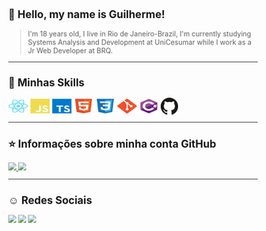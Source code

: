 ## 💙 Hello, my name is <strong>Guilherme!</strong>

> I'm 18 years old, I live in Rio de Janeiro-Brazil, I'm currently studying Systems Analysis and Development at UniCesumar while I work as a Jr Web Developer at BRQ.

----

## 🚀 Minhas Skills

<div valign="top">
  <img align="center" alt="React" height="30" width="40" src="https://raw.githubusercontent.com/devicons/devicon/master/icons/react/react-original.svg">
  <img align="center" alt="Js" height="30" width="40" src="https://raw.githubusercontent.com/devicons/devicon/master/icons/javascript/javascript-plain.svg">
  <img align="center" alt="Js" height="30" width="40" src="https://raw.githubusercontent.com/devicons/devicon/master/icons/typescript/typescript-plain.svg">
  <img align="center" alt="HTML" height="30" width="40" src="https://raw.githubusercontent.com/devicons/devicon/master/icons/html5/html5-original.svg">
  <img align="center" alt="CSS" height="30" width="40" src="https://raw.githubusercontent.com/devicons/devicon/master/icons/css3/css3-original.svg">
  <img align="center" alt="git" height="30" width="40" src="https://raw.githubusercontent.com/devicons/devicon/master/icons/git/git-original.svg">
  <img align="center" alt="csharp" height="30" width="40"src="https://raw.githubusercontent.com/devicons/devicon/master/icons/csharp/csharp-original.svg" />
  <img align="center" alt="github" height="35" width="35" src="https://github.com/GuiBFG/GuiBFG/blob/main/GitHub.png">
  
</div>

---

## ⭐ Informações sobre minha conta GitHub

  <a href="https://github.com/GuiBFG">
    <img height="150em" src="https://github-readme-stats.vercel.app/api?username=GuiBFG&count_private=true&include_all_commits=true&show_icons=true&theme=tokyonight&hide_border=false&show_owner=true"/>
    <img height="150em" src="https://github-readme-stats.vercel.app/api/top-langs/?username=GuiBFG&theme=tokyonight&hide_border=false&&layout=compact"/>
  </a>

---

## ☺ Redes Sociais

  <a href="https://www.instagram.com/holy_gui/" target="_blank"><img src="https://img.shields.io/badge/-Instagram-%23E4405F?style=for-the-badge&logo=instagram&logoColor=white" target="_blank"></a>
  <a href="https://www.linkedin.com/in/guilherme-barbosa-dev/" target="_blank"><img src="https://img.shields.io/badge/-LinkedIn-%230077B5?style=for-the-badge&logo=linkedin&logoColor=white" target="_blank"></a> 
  <a href="mailto:guilhermebfg417@gmail.com"><img src="https://img.shields.io/badge/-Gmail-%23333?style=for-the-badge&logo=gmail&logoColor=white" target="_blank"></a>
